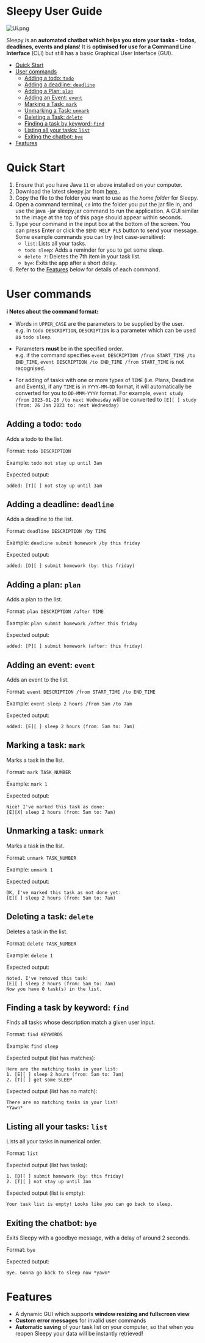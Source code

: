 # Sleepy User Guide

![Ui.png](Ui.png)

Sleepy is an **automated chatbot which helps you store your tasks - todos, deadlines, events
and plans**! It is **optimised for use for a Command Line Interface** (CLI) but still has a
basic Graphical User Interface (GUI).

<!-- TOC -->
* [Quick Start](#quick-start)
* [User commands](#user-commands)
  * [Adding a todo: `todo`](#adding-a-todo--todo)
  * [Adding a deadline: `deadline`](#adding-a-deadline--deadline)
  * [Adding a Plan: `plan`](#adding-a-plan--plan)
  * [Adding an Event: `event`](#adding-an-event--event)
  * [Marking a Task: `mark`](#marking-a-task--mark)
  * [Unmarking a Task: `unmark`](#unmarking-a-task--unmark)
  * [Deleting a Task: `delete`](#deleting-a-task--delete)
  * [Finding a task by keyword: `find`](#finding-a-task-by-keyword--find)
  * [Listing all your tasks: `list`](#listing-all-your-tasks--list)
  * [Exiting the chatbot: `bye`](#exiting-the-chatbot--bye)
* [Features](#features)
<!-- TOC -->

# Quick Start
1. Ensure that you have Java `11` or above installed on your computer.
2. Download the latest sleepy.jar from [here
](https://github.com/kjw142857/ip/releases).
3. Copy the file to the folder you want to use as the _home folder_ for Sleepy.
4. Open a command terminal, `cd` into the folder you put the jar file in, and use the java -jar sleepy.jar command to run the application.
A GUI similar to the image at the top of this page should appear within seconds.
5. Type your command in the input box at the bottom of the screen. You can press Enter or
click the `SEND HELP PLS` button to send your message.
Some example commands you can try (not case-sensitive):
   * `list`: Lists all your tasks.
   * `todo sleep`: Adds a reminder for you to get some sleep.
   * `delete 7`: Deletes the 7th item in your task list.
   * `bye`: Exits the app after a short delay.
6. Refer to the [Features](#features) below for details of each command.

# User commands

<div markdown="block" class="alert alert-info">

**:information_source: Notes about the command format:**<br>

* Words in `UPPER_CASE` are the parameters to be supplied by the user.<br>
  e.g. in `todo DESCRIPTION`, `DESCRIPTION` is a parameter which
  can be used as `todo sleep`.

* Parameters **must** be in the specified order.<br>
  e.g. if the command specifies `event DESCRIPTION /from START_TIME /to END_TIME`,
  `event DESCRIPTION /to END_TIME /from START_TIME` is not recognised.

* For adding of tasks with one or more types of `TIME` (i.e. Plans, Deadline and Events), if
  any `TIME` is in `YYYY-MM-DD` format, it will automatically be converted for you
  to `DD-MMM-YYYY` format.
  For example, `event study /from 2023-01-26 /to next Wednesday` will be converted to
  `[E][ ] study (from: 26 Jan 2023 to: next Wednesday)`
</div>


## Adding a todo: `todo`

Adds a todo to the list.

Format: `todo DESCRIPTION`

Example: `todo not stay up until 3am`

Expected output:
```
added: [T][ ] not stay up until 3am
```

## Adding a deadline: `deadline`

Adds a deadline to the list.

Format: `deadline DESCRIPTION /by TIME`

Example: `deadline submit homework /by this friday`

Expected output:
```
added: [D][ ] submit homework (by: this friday)
```

## Adding a plan: `plan`

Adds a plan to the list.

Format: `plan DESCRIPTION /after TIME`

Example: `plan submit homework /after this friday`

Expected output:
```
added: [P][ ] submit homework (after: this friday)
```

## Adding an event: `event`

Adds an event to the list.

Format: `event DESCRIPTION /from START_TIME /to END_TIME`

Example: `event sleep 2 hours /from 5am /to 7am`

Expected output:
```
added: [E][ ] sleep 2 hours (from: 5am to: 7am)
```

## Marking a task: `mark`

Marks a task in the list.

Format: `mark TASK_NUMBER`

Example: `mark 1`

Expected output:
```
Nice! I've marked this task as done:
[E][X] sleep 2 hours (from: 5am to: 7am)
```

## Unmarking a task: `unmark`

Marks a task in the list.

Format: `unmark TASK_NUMBER`

Example: `unmark 1`

Expected output:
```
OK, I've marked this task as not done yet:
[E][ ] sleep 2 hours (from: 5am to: 7am)
```

## Deleting a task: `delete`

Deletes a task in the list.

Format: `delete TASK_NUMBER`

Example: `delete 1`

Expected output:
```
Noted. I've removed this task:
[E][ ] sleep 2 hours (from: 5am to: 7am)
Now you have 0 task(s) in the list.
```

## Finding a task by keyword: `find`

Finds all tasks whose description match a given user input.

Format: `find KEYWORDS`

Example: `find sleep`

Expected output (list has matches):
```
Here are the matching tasks in your list:
1. [E][ ] sleep 2 hours (from: 5am to: 7am)
2. [T][ ] get some SLEEP
```

Expected output (list has no match):
```
There are no matching tasks in your list!
*Yawn*
```

## Listing all your tasks: `list`

Lists all your tasks in numerical order.

Format: `list`

Expected output (list has tasks):
```
1. [D][ ] submit homework (by: this friday)
2. [T][ ] not stay up until 3am
```

Expected output (list is empty):
```
Your task list is empty! Looks like you can go back to sleep.
```

## Exiting the chatbot: `bye`

Exits Sleepy with a goodbye message, with a delay of around 2 seconds.

Format: `bye`

Expected output:
```
Bye. Gonna go back to sleep now *yawn*
```


# Features
* A dynamic GUI which supports **window resizing and fullscreen view**
* **Custom error messages** for invalid user commands
* **Automatic saving** of your task list on your computer, so that when you reopen Sleepy
your data will be instantly retrieved!